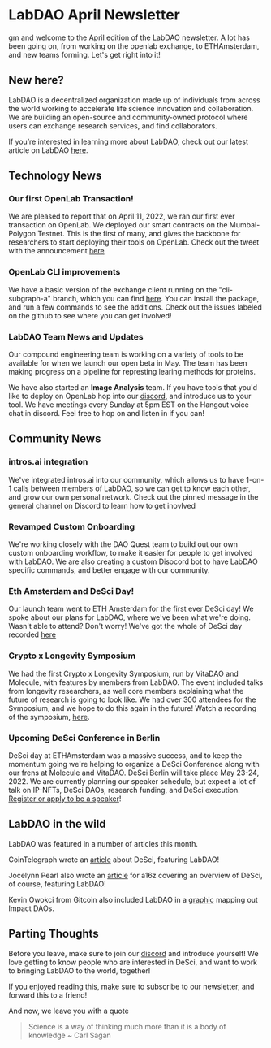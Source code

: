 # LabDAO April Newsletter

gm and welcome to the April edition of the LabDAO newsletter. A lot has been going on, from working on the openlab exchange, to ETHAmsterdam, and new teams forming. Let's get right into it!

## New here?

LabDAO is a decentralized organization made up of individuals from across the world working to accelerate life science innovation and collaboration. We are building an open-source and community-owned protocol where users can exchange research services, and find collaborators.

If you’re interested in learning more about LabDAO, check out our latest article on LabDAO [here](https://mirror.xyz/niklasrindtorff.eth/lz_8uK8sStkl8pa35FDCQkCblROeOREn3Y3Tcpl7vVk).

## Technology News

### Our first OpenLab Transaction!

We are pleased to report that on April 11, 2022, we ran our first ever transaction on OpenLab. We deployed our smart contracts on the Mumbai-Polygon Testnet. This is the first of many, and gives the backbone for researchers to start deploying their tools on OpenLab. Check out the tweet with the announcement [here](https://twitter.com/lab_dao/status/1513634609493422082?s=20&t=JOnzK5GuwWuTLZNZUJw3uA)

### OpenLab CLI improvements

We have a basic version of the exchange client running on the "cli-subgraph-a" branch, which you can find [here](https://github.com/labdao/openlab-cli/tree/cli-subgraph-a). You can install the package, and run a few commands to see the additions. Check out the issues labeled on the github to see where you can get involved! 

### LabDAO Team News and Updates

Our compound engineering team is working on a variety of tools to be available for when we launch our open beta in May. The team has been making progress on a pipeline for represting learing methods for proteins. 

We have also started an **Image Analysis** team. If you have tools that you'd like to deploy on OpenLab hop into our [discord](https://discord.gg/JwbuVz5v), and introduce us to your tool. We have meetings every Sunday at 5pm EST on the Hangout voice chat in discord. Feel free to hop on and listen in if you can! 

## Community News

### intros.ai integration

We've integrated intros.ai into our community, which allows us to have 1-on-1 calls between members of LabDAO, so we can get to know each other, and grow our own personal network. Check out the pinned message in the general channel on Discord to learn how to get inovlved

### Revamped Custom Onboarding

We're working closely with the DAO Quest team to build out our own custom onboarding workflow, to make it easier for people to get involved with LabDAO. We are also creating a custom Disocord bot to have LabDAO specific commands, and better engage with our community. 

### Eth Amsterdam and DeSci Day!

Our launch team went to ETH Amsterdam for the first ever DeSci day! We spoke about our plans for LabDAO, where we've been what we're doing. Wasn't able to attend? Don't worry! We've got the whole of DeSci day recorded [here](https://www.youtube.com/watch?v=01RUsvDZQQY)

### Crypto x Longevity Symposium

We had the first Crypto x Longevity Symposium, run by VitaDAO and Molecule, with features by members from LabDAO. The event included talks from longevity researchers, as well core members explaining what the future of research is going to look like. We had over 300 attendees for the Symposium, and we hope to do this again in the future! Watch a recording of the symposium, [here](https://www.youtube.com/watch?v=GJ-rJAfjhBE&ab_channel=VitaDAO).

### Upcoming DeSci Conference in Berlin
DeSci day at ETHAmsterdam was a massive success, and to keep the momentum going we're helping to organize a DeSci Conference along with our frens at Molecule and VitaDAO. DeSci Berlin will take place May 23-24, 2022. We are currently planning our speaker schedule, but expect a lot of talk on IP-NFTs, DeSci DAOs, research funding, and DeSci execution. [Register or apply to be a speaker](https://www.desci.berlin/)! 


## LabDAO in the wild

LabDAO was featured in a number of articles this month. 

CoinTelegraph wrote an [article](https://cointelegraph.com/magazine/2022/04/15/desci-tokens-help-improve-scientific-research) about DeSci, featuring LabDAO!

Jocelynn Pearl also wrote an [article](https://future.a16z.com/a-guide-to-decentralized-biotech/) for a16z covering an overview of DeSci, of course, featuring LabDAO!

Kevin Owokci from Gitcoin also included LabDAO in a [graphic](https://twitter.com/owocki/status/1514951899987918848?s=20&t=JOnzK5GuwWuTLZNZUJw3uA) mapping out Impact DAOs. 


## Parting Thoughts

Before you leave, make sure to join our [discord](https://discord.gg/JwbuVz5v) and introduce yourself! We love getting to know people who are interested in DeSci, and want to work to bringing LabDAO to the world, together! 

If you enjoyed reading this, make sure to subscribe to our newsletter, and forward this to a friend! 

And now, we leave you with a quote

> Science is a way of thinking much more than it is a body of knowledge
> ~ Carl Sagan
